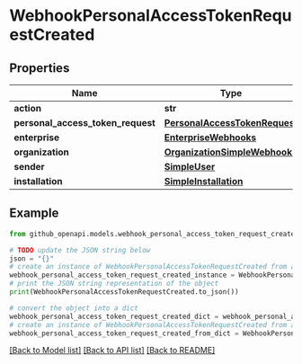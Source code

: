 # WebhookPersonalAccessTokenRequestCreated


## Properties

Name | Type | Description | Notes
------------ | ------------- | ------------- | -------------
**action** | **str** |  | 
**personal_access_token_request** | [**PersonalAccessTokenRequest**](PersonalAccessTokenRequest.md) |  | 
**enterprise** | [**EnterpriseWebhooks**](EnterpriseWebhooks.md) |  | [optional] 
**organization** | [**OrganizationSimpleWebhooks**](OrganizationSimpleWebhooks.md) |  | 
**sender** | [**SimpleUser**](SimpleUser.md) |  | 
**installation** | [**SimpleInstallation**](SimpleInstallation.md) |  | [optional] 

## Example

```python
from github_openapi.models.webhook_personal_access_token_request_created import WebhookPersonalAccessTokenRequestCreated

# TODO update the JSON string below
json = "{}"
# create an instance of WebhookPersonalAccessTokenRequestCreated from a JSON string
webhook_personal_access_token_request_created_instance = WebhookPersonalAccessTokenRequestCreated.from_json(json)
# print the JSON string representation of the object
print(WebhookPersonalAccessTokenRequestCreated.to_json())

# convert the object into a dict
webhook_personal_access_token_request_created_dict = webhook_personal_access_token_request_created_instance.to_dict()
# create an instance of WebhookPersonalAccessTokenRequestCreated from a dict
webhook_personal_access_token_request_created_from_dict = WebhookPersonalAccessTokenRequestCreated.from_dict(webhook_personal_access_token_request_created_dict)
```
[[Back to Model list]](../README.md#documentation-for-models) [[Back to API list]](../README.md#documentation-for-api-endpoints) [[Back to README]](../README.md)


